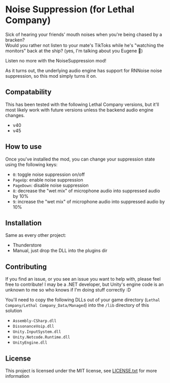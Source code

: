 # Noise Suppression (for Lethal Company)

Sick of hearing your friends' mouth noises when you're being chased by a bracken? \
Would you rather not listen to your mate's TikToks while he's "watching the monitors" back at the ship? (yes, I'm talking about you Eugene 👿)

Listen no more with the NoiseSuppression mod!

As it turns out, the underlying audio engine has support for RNNoise noise suppression, so this mod simply turns it on.

## Compatability

This has been tested with the following Lethal Company versions, but it'll most likely work with future versions unless the backend audio engine changes.

 - v40
 - v45

## How to use

Once you've installed the mod, you can change your suppression state using the following keys:

- `0`: toggle noise suppression on/off
- `PageUp`: enable noise suppression
- `PageDown`: disable noise suppression
- `8`: decrease the "wet mix" of microphone audio into suppressed audio by 10%
- `9`: increase the "wet mix" of microphone audio into suppressed audio by 10%

## Installation

Same as every other project:

- Thunderstore
- Manual, just drop the DLL into the plugins dir

## Contributing

If you find an issue, or you see an issue you want to help with, please feel free to contribute!
I may be a .NET developer, but Unity's engine code is an unknown to me so who knows if I'm doing stuff correctly :D

You'll need to copy the following DLLs out of your game directory (`Lethal Company/Lethal Company_Data/Managed`) into the `/lib` directory of this solution

- `Assembly-CSharp.dll`
- `DissonanceVoip.dll`
- `Unity.InputSystem.dll`
- `Unity.Netcode.Runtime.dll`
- `UnityEngine.dll`

## License

This project is licensed under the MIT license, see [LICENSE.txt](./LICENSE.txt) for more information
